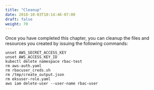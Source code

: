 ```yaml
---
title: "Cleanup"
date: 2018-10-03T10:14:46-07:00
draft: false
weight: 70
---
```


Once you have completed this chapter, you can cleanup the files and resources you created by issuing the following commands:

```
unset AWS_SECRET_ACCESS_KEY
unset AWS_ACCESS_KEY_ID
kubectl delete namespace rbac-test
rm aws-auth.yaml
rm rbacuser_creds.sh
rm /tmp/create_output.json
rm eksuser-role.yaml
aws iam delete-user --user-name rbac-user
```
